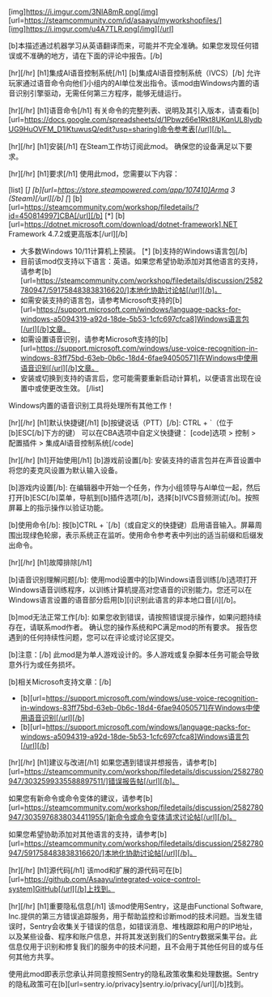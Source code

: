 [img]https://i.imgur.com/3NIA8mR.png[/img]
[url=https://steamcommunity.com/id/asaayu/myworkshopfiles/][img]https://i.imgur.com/u4A7TLR.png[/img][/url]

[b]本描述通过机器学习从英语翻译而来，可能并不完全准确。如果您发现任何错误或不准确的地方，请在下面的评论中报告。[/b]

[hr][/hr]
[h1]集成AI语音控制系统[/h1]
[b]集成AI语音控制系统（IVCS）[/b] 允许玩家通过语音命令向他们小组内的AI单位发出指令。该mod由Windows内置的语音识别引擎驱动，无需任何第三方程序，能够无缝运行。

[hr][/hr]
[h1]语音命令[/h1]
有关命令的完整列表、说明及其引入版本，请查看[b][url=https://docs.google.com/spreadsheets/d/1Pbwz66e1Rkt8UKqnUL8lydbUG9HuOVFM_D1lKtuwusQ/edit?usp=sharing]命令参考表[/url][/b]。

[hr][/hr]
[h1]安装[/h1]
在Steam工作坊订阅此mod。
确保您的设备满足以下要求。

[hr][/hr]
[h1]要求[/h1]
使用此mod，您需要以下内容：

[list]
[*] [b][url=https://store.steampowered.com/app/107410]Arma 3 (Steam)[/url][/b]
[*] [b][url=https://steamcommunity.com/workshop/filedetails/?id=450814997]CBA[/url][/b]
[*] [b][url=https://dotnet.microsoft.com/download/dotnet-framework].NET Framework 4.7.2或更高版本[/url][/b]
- 大多数Windows 10/11计算机上预装。
[*] [b]支持的Windows语言包[/b]
- 目前该mod仅支持以下语言：英语。如果您希望协助添加对其他语言的支持，请参考[b][url=https://steamcommunity.com/workshop/filedetails/discussion/2582780947/591758483838316620/]本地化协助讨论帖[/url][/b]。
- 如需安装支持的语言包，请参考Microsoft支持的[b][url=https://support.microsoft.com/windows/language-packs-for-windows-a5094319-a92d-18de-5b53-1cfc697cfca8]Windows语言包[/url][/b]文章。
- 如需设置语音识别，请参考Microsoft支持的[b][url=https://support.microsoft.com/windows/use-voice-recognition-in-windows-83ff75bd-63eb-0b6c-18d4-6fae94050571]在Windows中使用语音识别[/url][/b]文章。
- 安装或切换到支持的语言后，您可能需要重新启动计算机，以便语言出现在设置中或使更改生效。
[/list]

Windows内置的语音识别工具将处理所有其他工作！

[hr][/hr]
[h1]默认快捷键[/h1]
[b]按键说话（PTT）[/b]: CTRL + `（位于[b]ESC[/b]下方的键）
可以在CBA选项中自定义快捷键：
[code]选项 > 控制 > 配置插件 > 集成AI语音控制系统[/code]

[hr][/hr]
[h1]开始使用[/h1]
[b]游戏前设置[/b]:
安装支持的语言包并在声音设置中将您的麦克风设置为默认输入设备。

[b]游戏内设置[/b]:
在编辑器中开始一个任务，作为小组领导与AI单位一起，然后打开[b]ESC[/b]菜单，导航到[b]插件选项[/b]，选择[b]IVCS音频测试[/b]。按照屏幕上的指示操作以验证功能。

[b]使用命令[/b]:
按[b]CTRL + `[/b]（或自定义的快捷键）启用语音输入。屏幕周围出现绿色轮廓，表示系统正在监听。使用命令参考表中列出的适当前缀和后缀发出命令。

[hr][/hr]
[h1]故障排除[/h1]

[b]语音识别理解问题[/b]:
使用mod设置中的[b]Windows语音训练[/b]选项打开Windows语音训练程序，以训练计算机提高对您语音的识别能力。您还可以在Windows语言设置的语音部分启用[b][i]识别此语言的非本地口音[/i][/b]。

[b]mod无法正常工作[/b]:
如果您收到错误，请按照错误提示操作，如果问题持续存在，请联系mod作者。
确认您的操作系统和PC满足mod的所有要求。
报告您遇到的任何持续性问题，您可以在评论或讨论区提交。

[b]注意：[/b] 此mod是为单人游戏设计的。多人游戏或复杂脚本任务可能会导致意外行为或任务损坏。

[b]相关Microsoft支持文章：[/b]
- [b][url=https://support.microsoft.com/windows/use-voice-recognition-in-windows-83ff75bd-63eb-0b6c-18d4-6fae94050571]在Windows中使用语音识别[/url][/b]
- [b][url=https://support.microsoft.com/windows/language-packs-for-windows-a5094319-a92d-18de-5b53-1cfc697cfca8]Windows语言包[/url][/b]

[hr][/hr]
[h1]建议与改进[/h1]
如果您遇到错误并想报告，请参考[b][url=https://steamcommunity.com/workshop/filedetails/discussion/2582780947/3032599335588897511/]错误报告帖[/url][/b]。

如果您有新命令或命令变体的建议，请参考[b][url=https://steamcommunity.com/workshop/filedetails/discussion/2582780947/3035976838034411955/]新命令或命令变体请求讨论帖[/url][/b]。

如果您希望协助添加对其他语言的支持，请参考[b][url=https://steamcommunity.com/workshop/filedetails/discussion/2582780947/591758483838316620/]本地化协助讨论帖[/url][/b]。

[hr][/hr]
[h1]源代码[/h1]
该mod和扩展的源代码可在[b][url=https://github.com/Asaayu/integrated-voice-control-system]GitHub[/url][/b]上找到。

[hr][/hr]
[h1]重要隐私信息[/h1]
该mod使用Sentry，这是由Functional Software, Inc.提供的第三方错误追踪服务，用于帮助监控和诊断mod的技术问题。当发生错误时，Sentry会收集关于错误的信息，如错误消息、堆栈跟踪和用户的IP地址，以及某些设备、程序和账户信息，并将其发送到我们的Sentry数据采集平台。此信息仅用于识别和修复我们的服务中的技术问题，且不会用于其他任何目的或与任何其他方共享。

使用此mod即表示您承认并同意按照Sentry的隐私政策收集和处理数据。Sentry的隐私政策可在[b][url=sentry.io/privacy]sentry.io/privacy[/url][/b]找到。